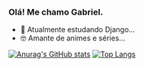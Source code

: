 ### Olá! Me chamo Gabriel.

- 📖 Atualmente estudando Django...
- 🤓 Amante de animes e séries...

[![Anurag's GitHub stats](https://github-readme-stats.vercel.app/api?username=GabrielTeodoroSan&show_icons=true&theme=tokyonight)](https://github.com/GabrielTeodoroSan/github-readme-stats)
[![Top Langs](https://github-readme-stats.vercel.app/api/top-langs/?username=GabrielTeodoroSan&layout=compact&show_icons=true&theme=tokyonight)](https://github.com/anuraghazra/github-readme-stats)

##
